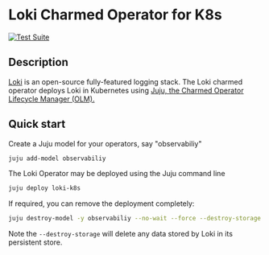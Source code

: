 # Loki Charmed Operator for K8s

[![Test Suite](https://github.com/canonical/loki-k8s-operator/actions/workflows/run_tests.yaml/badge.svg)](https://github.com/canonical/loki-k8s-operator/actions/workflows/run_tests.yaml)

## Description

[Loki](https://grafana.com/oss/loki/) is an open-source fully-featured logging stack. The Loki charmed operator deploys Loki in Kubernetes using [Juju, the Charmed Operator Lifecycle Manager (OLM).](https://juju.is/)


## Quick start

Create a Juju model for your operators, say "observabiliy"

```bash
juju add-model observabiliy
```

The Loki Operator may be deployed using the Juju command line

```bash
juju deploy loki-k8s
```

If required, you can remove the deployment completely:

```bash
juju destroy-model -y observabiliy --no-wait --force --destroy-storage
```
Note the `--destroy-storage` will delete any data stored by Loki in its persistent store.
